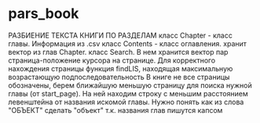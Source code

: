 # pars_book

РАЗБИЕНИЕ ТЕКСТА КНИГИ ПО РАЗДЕЛАМ
класс Chapter - класс главы. Информация из .csv
класс Contents - класс оглавления. хранит вектор из глав Chapter.
класс Search. В нем хранится вектор пар страница-положение курсора на странице.
Для корректного нахождения страницы функция findLIS, находящая максимальную возрастающую подпоследовательность В книге не все страницы обозначены, берем ближайшую меньшую страницу для поиска нужной главы (от start_page). На ней находим строку с меньшим расстоянием левенштейна от названия искомой главы. Нужно понять как из слова "ОБЪЕКТ" сделать "объект" т.к. названия глав пишутся капсом